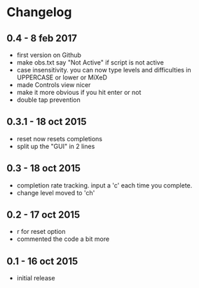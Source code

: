 # Changelog

## 0.4 - 8 feb 2017
- first version on Github
- make obs.txt say "Not Active" if script is not active
- case insensitivity. you can now type levels and difficulties in UPPERCASE or lower or MiXeD
- made Controls view nicer
- make it more obvious if you hit enter or not
- double tap prevention

## 0.3.1 - 18 oct 2015
- reset now resets completions
- split up the "GUI" in 2 lines

## 0.3 - 18 oct 2015
- completion rate tracking. input a 'c' each time you complete.
- change level moved to 'ch'

## 0.2 - 17 oct 2015
- r for reset option
- commented the code a bit more

## 0.1 - 16 oct 2015
- initial release
